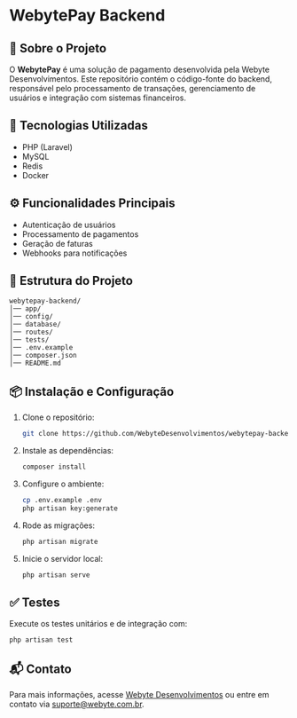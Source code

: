 
# WebytePay Backend

## 📌 Sobre o Projeto
O **WebytePay** é uma solução de pagamento desenvolvida pela Webyte Desenvolvimentos. Este repositório contém o código-fonte do backend, responsável pelo processamento de transações, gerenciamento de usuários e integração com sistemas financeiros.

## 🚀 Tecnologias Utilizadas
- PHP (Laravel)
- MySQL
- Redis
- Docker

## ⚙️ Funcionalidades Principais
- Autenticação de usuários
- Processamento de pagamentos
- Geração de faturas
- Webhooks para notificações

## 📂 Estrutura do Projeto
```
webytepay-backend/
│── app/
│── config/
│── database/
│── routes/
│── tests/
│── .env.example
│── composer.json
│── README.md
```

## 📦 Instalação e Configuração
1. Clone o repositório:
   ```sh
   git clone https://github.com/WebyteDesenvolvimentos/webytepay-backend.git
   ```
2. Instale as dependências:
   ```sh
   composer install
   ```
3. Configure o ambiente:
   ```sh
   cp .env.example .env
   php artisan key:generate
   ```
4. Rode as migrações:
   ```sh
   php artisan migrate
   ```
5. Inicie o servidor local:
   ```sh
   php artisan serve
   ```

## ✅ Testes
Execute os testes unitários e de integração com:
```sh
php artisan test
```

## 📬 Contato
Para mais informações, acesse [Webyte Desenvolvimentos](https://webyte.com.br) ou entre em contato via suporte@webyte.com.br.
